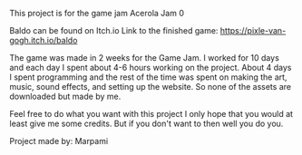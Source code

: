 This project is for the game jam Acerola Jam 0

Baldo can be found on Itch.io
Link to the finished game: https://pixle-van-gogh.itch.io/baldo

The game was made in 2 weeks for the Game Jam.
I worked for 10 days and each day I spent about 4-6 hours working on the project.
About 4 days I spent programming and the rest of the time was spent on making the art, music, sound effects, and setting up the website.
So none of the assets are downloaded but made by me.


Feel free to do what you want with this project I only hope that you would at least give me some credits.
But if you don't want to then well you do you.


Project made by:
Marpami
